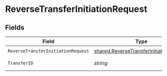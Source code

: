 # ReverseTransferInitiationRequest


## Fields

| Field                                                                                                     | Type                                                                                                      | Required                                                                                                  | Description                                                                                               |
| --------------------------------------------------------------------------------------------------------- | --------------------------------------------------------------------------------------------------------- | --------------------------------------------------------------------------------------------------------- | --------------------------------------------------------------------------------------------------------- |
| `ReverseTransferInitiationRequest`                                                                        | [shared.ReverseTransferInitiationRequest](../../../pkg/models/shared/reversetransferinitiationrequest.md) | :heavy_check_mark:                                                                                        | N/A                                                                                                       |
| `TransferID`                                                                                              | *string*                                                                                                  | :heavy_check_mark:                                                                                        | The transfer ID.                                                                                          |